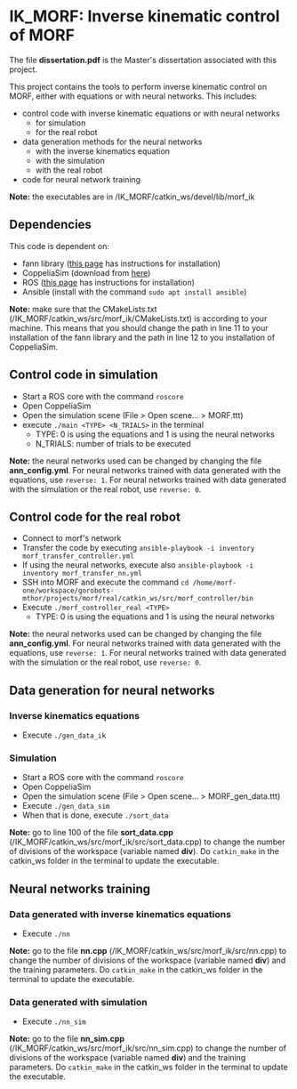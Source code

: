 # IK_MORF: Inverse kinematic control of MORF

The file **dissertation.pdf** is the Master's dissertation associated with this project.

This project contains the tools to perform inverse kinematic control on MORF, either with equations or with neural networks. This includes:
- control code with inverse kinematic equations or with neural networks
    - for simulation
    - for the real robot
- data generation methods for the neural networks
    - with the inverse kinematics equation
    - with the simulation
    - with the real robot
- code for neural network training

**Note:** the executables are in /IK_MORF/catkin_ws/devel/lib/morf_ik

## Dependencies

This code is dependent on:
- fann library ([this page](https://leenissen.dk/fann/wp/help/installing-fann/) has instructions for installation)
- CoppeliaSim (download from [here](https://www.coppeliarobotics.com/downloads))
- ROS ([this page](http://wiki.ros.org/ROS/Installation) has instructions for installation)
- Ansible (install with the command `sudo apt install ansible`)

**Note:** make sure that the CMakeLists.txt (/IK_MORF/catkin_ws/src/morf_ik/CMakeLists.txt) is according to your machine. This means that you should change the path in line 11 to your installation of the fann library and the path in line 12 to you installation of CoppeliaSim.


## Control code in simulation

- Start a ROS core with the command `roscore`
- Open CoppeliaSim
- Open the simulation scene (File > Open scene... > MORF.ttt)
- execute `./main <TYPE> <N_TRIALS>` in the terminal
    - TYPE: 0 is using the equations and 1 is using the neural networks
    - N_TRIALS: number of trials to be executed

**Note:** the neural networks used can be changed by changing the file **ann_config.yml**. For neural networks trained with data generated with the equations, use `reverse: 1`. For neural networks trained with data generated with the simulation or the real robot, use `reverse: 0`.

## Control code for the real robot

- Connect to morf's network
- Transfer the code by executing `ansible-playbook -i inventory morf_transfer_controller.yml`
- If using the neural networks, execute also `ansible-playbook -i inventory morf_transfer_nn.yml`
- SSH into MORF and execute the command `cd /home/morf-one/workspace/gorobots-mthor/projects/morf/real/catkin_ws/src/morf_controller/bin`
- Execute `./morf_controller_real <TYPE>`
    - TYPE: 0 is using the equations and 1 is using the neural networks 

**Note:** the neural networks used can be changed by changing the file **ann_config.yml**. For neural networks trained with data generated with the equations, use `reverse: 1`. For neural networks trained with data generated with the simulation or the real robot, use `reverse: 0`.

## Data generation for neural networks

### Inverse kinematics equations
- Execute `./gen_data_ik`

### Simulation
- Start a ROS core with the command `roscore`
- Open CoppeliaSim
- Open the simulation scene (File > Open scene... > MORF_gen_data.ttt)
- Execute `./gen_data_sim`
- When that is done, execute `./sort_data`

**Note:** go to line 100 of the file **sort_data.cpp** (/IK_MORF/catkin_ws/src/morf_ik/src/sort_data.cpp) to change the number of divisions of the workspace (variable named **div**). Do `catkin_make` in the catkin_ws folder in the terminal to update the executable.

<!-- ### Real robot
- Connect to morf's network
- Transfer the code by executing `ansible-playbook -i inventory morf_transfer_genData.yml`
- If using the neural networks, execute also `ansible-playbook -i inventory morf_transfer_nn.yml`
- SSH into MORF and execute the command `cd /home/morf-one/workspace/gorobots-mthor/projects/morf/real/catkin_ws/src/morf_controller/bin`
- Execute -->

## Neural networks training

### Data generated with inverse kinematics equations
- Execute `./nn`

**Note:** go to the file **nn.cpp** (/IK_MORF/catkin_ws/src/morf_ik/src/nn.cpp) to change the number of divisions of the workspace (variable named **div**) and the training parameters. Do `catkin_make` in the catkin_ws folder in the terminal to update the executable.

### Data generated with simulation
- Execute `./nn_sim`

**Note:** go to the file **nn_sim.cpp** (/IK_MORF/catkin_ws/src/morf_ik/src/nn_sim.cpp) to change the number of divisions of the workspace (variable named **div**) and the training parameters. Do `catkin_make` in the catkin_ws folder in the terminal to update the executable.